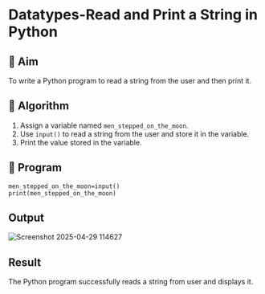 # Datatypes-Read and Print a String in Python

## 🎯 Aim
To write a Python program to read a string from the user and then print it.

## 🧠 Algorithm
1. Assign a variable named `men_stepped_on_the_moon`.
2. Use `input()` to read a string from the user and store it in the variable.
3. Print the value stored in the variable.

## 🧾 Program
```
men_stepped_on_the_moon=input()
print(men_stepped_on_the_moon)

```

## Output
![Screenshot 2025-04-29 114627](https://github.com/user-attachments/assets/881da9cf-2f28-480a-91a9-5c4e37cdc919)


## Result
The Python program successfully reads a string from user and displays it.
